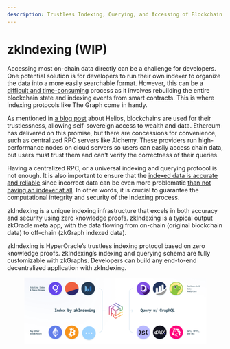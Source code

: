 ```yaml
---
description: Trustless Indexing, Querying, and Accessing of Blockchain Data
---
```


# zkIndexing (WIP)

Accessing most on-chain data directly can be a challenge for developers. One potential solution is for developers to run their own indexer to organize the data into a more easily searchable format. However, this can be a [difficult and time-consuming](https://twitter.com/DennisonBertram/status/1621657835334402050) process as it involves rebuilding the entire blockchain state and indexing events from smart contracts. This is where indexing protocols like The Graph come in handy.

As mentioned in [a blog post](https://a16zcrypto.com/content/article/building-helios-ethereum-light-client/) about Helios, blockchains are used for their trustlessness, allowing self-sovereign access to wealth and data. Ethereum has delivered on this promise, but there are concessions for convenience, such as centralized RPC servers like Alchemy. These providers run high-performance nodes on cloud servers so users can easily access chain data, but users must trust them and can't verify the correctness of their queries.

Having a centralized RPC, or a universal indexing and querying protocol is not enough. It is also important to ensure that the [indexed data is accurate and reliable](https://twitter.com/DennisonBertram/status/1621665717274775557) since incorrect data can be even more problematic [than not having an indexer at all](https://twitter.com/0xngmi/status/1567594375357546496). In other words, it is crucial to guarantee the computational integrity and security of the indexing process.

zkIndexing is a unique indexing infrastructure that excels in both accuracy and security using zero knowledge proofs. zkIndexing is a typical output zkOracle meta app, with the data flowing from on-chain (original blockchain data) to off-chain (zkGraph indexed data).

zkIndexing is HyperOracle’s trustless indexing protocol based on zero knowledge proofs. zkIndexing’s indexing and querying schema are fully customizable with zkGraphs. Developers can build any end-to-end decentralized application with zkIndexing.

<figure><img src="../../.gitbook/assets/截屏2023-03-14 07.54.04.png" alt=""><figcaption></figcaption></figure>
